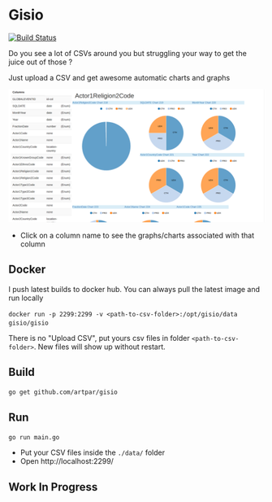 # Gisio

[![Build Status](https://travis-ci.org/artpar/gisio.svg?branch=master)](https://travis-ci.org/artpar/gisio)

Do you see a lot of CSVs around you but struggling your way to get the juice out of those ?

Just upload a CSV and get awesome automatic charts and graphs

![Gisio demo](https://github.com/artpar/gisio/raw/master/resources/static/images/gisio.png)

- Click on a column name to see the graphs/charts associated with that column

## Docker

I push latest builds to docker hub. You can always pull the latest image and run locally

```docker run -p 2299:2299 -v <path-to-csv-folder>:/opt/gisio/data gisio/gisio```


There is no "Upload CSV", put yours csv files in folder ```<path-to-csv-folder>```. New files will show up without restart.

## Build

```go get github.com/artpar/gisio```

## Run

```go run main.go```

- Put your CSV files inside the ```./data/``` folder
- Open http://localhost:2299/

## Work In Progress
